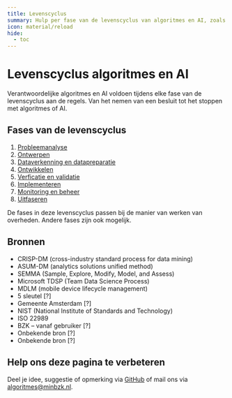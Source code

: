 ```yaml
--- 
title: Levenscyclus
summary: Hulp per fase van de levenscyclus van algoritmes en AI, zoals probleemanalyse, ontwerpen, ontwikkelen, implementeren en ermee stoppen.
icon: material/reload
hide:
  - toc
--- 
```

# Levenscyclus algoritmes en AI

Verantwoordelijke algoritmes en AI voldoen tijdens elke fase van de levenscyclus aan de regels. Van het nemen van een besluit tot het stoppen met algoritmes of AI.

## Fases van de levenscyclus
1.	[Probleemanalyse](probleemanalyse.md)
2.	[Ontwerpen](ontwerp.md)
3.	[Dataverkenning en datapreparatie](dataverkenning-en-datapreparatie.md)
4.	[Ontwikkelen](ontwikkelen.md)
5.	[Verficatie en validatie](verificatie-en-validatie.md)
6.	[Implementeren](implementatie.md)
7.	[Monitoring en beheer](monitoring-en-beheer.md)
8.	[Uitfaseren](uitfaseren.md)

De fases in deze levenscyclus passen bij de manier van werken van overheden. Andere fases zijn ook mogelijk.

## Bronnen
- CRISP-DM (cross-industry standard process for data mining)
- ASUM-DM (analytics solutions unified method)
- SEMMA (Sample, Explore, Modify, Model, and Assess)
- Microsoft TDSP (Team Data Science Process)
- MDLM (mobile device lifecycle management)
- 5 sleutel [?]
- Gemeente Amsterdam [?]
- NIST (National Institute of Standards and Technology)
- ISO 22989
- BZK – vanaf gebruiker [?]
- Onbekende bron [?]
- Onbekende bron [?]

## Help ons deze pagina te verbeteren
Deel je idee, suggestie of opmerking via [GitHub](https://github.com/MinBZK/Algoritmekader/edit/main/docs/levenscyclus/index.md) of mail ons via [algoritmes@minbzk.nl](algoritmes@minbzk.nl).
